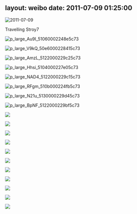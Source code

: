 layout: weibo
date: 2011-07-09 01:25:00
---
<meta name="referrer" content="no-referrer" />

<img src="/images/favicon.ico" style="float: left;"/> 2011-07-09

Travelling Stroy7

![p_large_Au9I_51060002248e5c73](https://pt-starimg.didistatic.com/static/starimg/img/zHHc813JNu1626789630172.jpg)

![p_large_V9kQ_50e6000228415c73](https://pt-starimg.didistatic.com/static/starimg/img/Qwssg7UsTs1626782546590.jpg)

![p_large_AmzL_5122000229c25c73](https://pt-starimg.didistatic.com/static/starimg/img/kG0RmTo6rR1626789629829.jpg)

![p_large_Hhsi_5104000227e05c73](https://pt-starimg.didistatic.com/static/starimg/img/4tHyvVmuzw1626782530674.jpg)

![p_large_NAD4_5122000229c15c73](https://pt-starimg.didistatic.com/static/starimg/img/TczlNILHgG1626782539327.jpg)

![p_large_RFgm_510b000224fb5c73](https://pt-starimg.didistatic.com/static/starimg/img/vW4CCmbhJy1626782542580.jpg)

![p_large_N21u_5130000229d45c73](https://pt-starimg.didistatic.com/static/starimg/img/FxjvEY9OY31626782538794.jpg)

![p_large_BpNF_5122000229bf5c73](https://pt-starimg.didistatic.com/static/starimg/img/irtBKLBGVW1626782523880.jpg)

![](https://pt-starimg.didistatic.com/static/starimg/img/GZUCDnPqhN1626782518690.jpg)

![](https://pt-starimg.didistatic.com/static/starimg/img/uGVQ9mk2iX1626782523357.jpg)

![](https://pt-starimg.didistatic.com/static/starimg/img/JloU5fDZOm1626782527939.jpg)

![](https://pt-starimg.didistatic.com/static/starimg/img/oTzu7KeaUa1626782534383.jpg)

![](https://pt-starimg.didistatic.com/static/starimg/img/tvYBDkrYa11626789630963.jpg)

![](https://pt-starimg.didistatic.com/static/starimg/img/ab0aiSUUgT1626782532209.jpg)

![](https://pt-starimg.didistatic.com/static/starimg/img/F2YMPcnucQ1626789629641.jpg)

![](https://pt-starimg.didistatic.com/static/starimg/img/YV5TyQMTbv1626782526815.jpg)

![](https://pt-starimg.didistatic.com/static/starimg/img/uigjJUPVxI1626789627564.jpg)

![](https://pt-starimg.didistatic.com/static/starimg/img/nukyQAXQzb1626782520034.jpg)

![](https://pt-starimg.didistatic.com/static/starimg/img/6WXY7wH3691626782549571.jpg)
